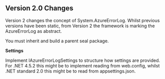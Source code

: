 ﻿## Version 2.0 Changes
Version 2 changes the concept of System.AzureErrorLog. Whilst previous versions have been static, from Version 2 the framework is marking the AzureErrorLog as abstract.

You must inherit and build a parent seal package.

**Settings**

Implement IAzureErrorLogSettings to structure how settings are provided. For .NET 4.5.2 this might be to implement reading from web.config, whilst .NET standard 2.0 this might be to read from appsettings.json.
